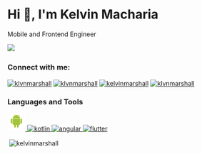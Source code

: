 # Hi 👋, I'm Kelvin Macharia
Mobile and Frontend Engineer

![](https://github-profile-trophy.vercel.app/?username=klvnmarshall)

### Connect with me:

<p align="left">
<a href="https://twitter.com/klvnmarshall" target="blank"><img align="center" src="https://cdn.jsdelivr.net/npm/simple-icons@3.0.1/icons/twitter.svg" alt="klvnmarshall" height="30" width="40" /></a>
<a href="https://www.linkedin.com/in/klvnmarshall" target="blank"><img align="center" src="https://cdn.jsdelivr.net/npm/simple-icons@3.0.1/icons/linkedin.svg" alt="klvnmarshall" height="30" width="40" /></a>
<a href="https://stackoverflow.com/users/9272445/klvnmarshall" target="blank"><img align="center" src="https://cdn.jsdelivr.net/npm/simple-icons@3.0.1/icons/stackoverflow.svg" alt="kelvinmarshall" height="30" width="40" /></a>
<a href="https://medium.com/@klvnmarshall" target="blank"><img align="center" src="https://cdn.jsdelivr.net/npm/simple-icons@3.0.1/icons/medium.svg" alt="klvnmarshall" height="30" width="40" /></a>
</p>

### Languages and Tools
<p align="left"> <a href="https://developer.android.com" target="_blank"> <img src="https://raw.githubusercontent.com/devicons/devicon/master/icons/android/android-original-wordmark.svg" alt="android" width="40" height="40"/> </a> <a href="https://kotlinlang.org" target="_blank"> <img src="https://www.vectorlogo.zone/logos/kotlinlang/kotlinlang-icon.svg" alt="kotlin" width="40" height="40"/>  </a> <a href="https://angular.io" target="_blank"> <img src="https://angular.io/assets/images/logos/angularjs/AngularJS-Shield.svg" alt="angular" width="40" height="40"/>  </a> <a href="https://flutter.dev" target="_blank"> <img src="https://iconape.com/wp-content/png_logo_vector/flutter.png" alt="flutter" width="40" height="40"/>  </a> </p>

<p>&nbsp;<img align="center" src="https://github-readme-stats.vercel.app/api?username=klvnmarshall&show_icons=true&locale=en" alt="kelvinmarshall" /></p>
